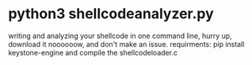 # python3 shellcodeanalyzer.py
writing and analyzing your shellcode in one command line, hurry up, download it noooooow, and don't make an issue.
requirments:
pip install keystone-engine
and compile the shellcodeloader.c

